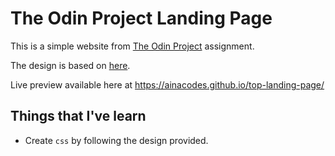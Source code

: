 # The Odin Project Landing Page

This is a simple website from [The Odin Project](https://www.theodinproject.com/lessons/foundations-landing-page) assignment.

The design is based on [here](https://cdn.statically.io/gh/TheOdinProject/curriculum/81a5d553f4073e593d23a6ab00d50eef8620796d/foundations/html_css/project/imgs/01.png).

Live preview available here at https://ainacodes.github.io/top-landing-page/

## Things that I've learn

- Create `css` by following the design provided.
